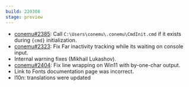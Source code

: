```yaml
---
build: 220308
stage: preview
---
```


* [conemu#2385](https://github.com/Maximus5/ConEmu/issues/2385): Call `C:\Users\conemu\.conemu\CmdInit.cmd` if it exists during `{cmd}` initialization.
* [conemu#2323](https://github.com/Maximus5/ConEmu/issues/2323): Fix Far inactivity tracking while its waiting on console input.
* Internal warning fixes (Mikhail Lukashov).
* [conemu#2404](https://github.com/Maximus5/ConEmu/issues/2404): Fix line wrapping on Win11 with by-one-char output.
* Link to Fonts documentation page was incorrect.
* l10n: translations were updated
